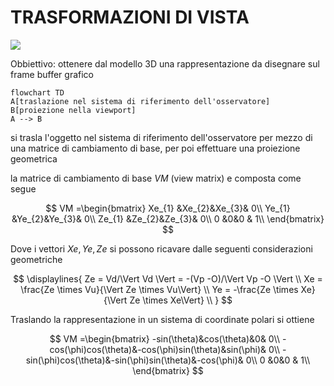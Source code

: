 # TRASFORMAZIONI DI VISTA

![](Pasted%20image%2020240305180647.png)

Obbiettivo: ottenere dal modello 3D una rappresentazione da disegnare sul frame buffer grafico

```mermaid
flowchart TD
A[traslazione nel sistema di riferimento dell'osservatore]
B[proiezione nella viewport]
A --> B
```

si trasla l'oggetto nel sistema di riferimento dell'osservatore per mezzo di una matrice di cambiamento di base, per poi effettuare una proiezione geometrica 

la matrice di cambiamento di base $VM$ (view matrix) e composta come segue

$$
VM =\begin{bmatrix}
Xe_{1} &Xe_{2}&Xe_{3}& 0\\
Ye_{1} &Ye_{2}&Ye_{3}& 0\\
Ze_{1} &Ze_{2}&Ze_{3}& 0\\
0 &0&0 & 1\\
\end{bmatrix}
$$

Dove i vettori $Xe,Ye,Ze$ si possono ricavare dalle seguenti considerazioni geometriche

$$
\displaylines{
Ze = Vd/\Vert Vd \Vert = -(Vp -O)/\Vert Vp -O \Vert \\
Xe = \frac{Ze \times Vu}{\Vert Ze \times Vu\Vert} \\
Ye = -\frac{Ze \times Xe}{\Vert Ze \times Xe\Vert} \\
}
$$

Traslando la rappresentazione in un sistema di coordinate polari si ottiene


$$
VM =\begin{bmatrix}
-sin(\theta)&cos(\theta)&0& 0\\
-cos(\phi)cos(\theta)&-cos(\phi)sin(\theta)&sin(\phi)& 0\\
-sin(\phi)cos(\theta)&-sin(\phi)sin(\theta)&-cos(\phi)& 0\\
0 &0&0 & 1\\
\end{bmatrix}
$$